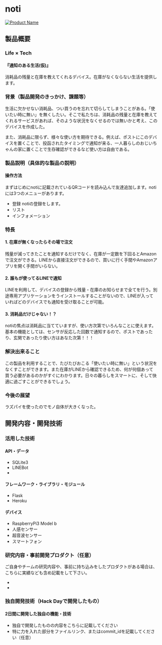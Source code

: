 # noti

[![Product Name](image.png)](https://www.youtube.com/watch?v=G5rULR53uMk)

## 製品概要
### Life × Tech

#### 『通知のある生活(仮)』

消耗品の残量と在庫を教えてくれるデバイス。在庫がなくならない生活を提供します。

### 背景（製品開発のきっかけ、課題等）
生活に欠かせない消耗品、つい買うのを忘れて切らしてしまうことがある。「使いたい時に無い」を無くしたい。そこで私たちは、消耗品の残量と在庫を教えてくれるサービスがあれば、そのような状況をなくせるのでは無いかと考え、このデバイスを作成した。

また、消耗品に限らず、様々な使い方を期待できる。例えば、ポストにこのデバイスを置くことで、投函されたタイミングで通知が来る、一人暮らしのおじいちゃんの家に置くことで生存確認ができるなど使い方は自由である。


### 製品説明（具体的な製品の説明）
#### 操作方法
まずはじめにnotiに記載されているQRコードを読み込んで友達追加します。notiには3つのメニューがあります。
* 登録
notiの登録をします。
* リスト
* インフォメーション


### 特長

#### 1. 在庫が無くなったらその場で注文
残量が減ってきたことを通知するだけでなく、在庫が一定数を下回るとAmazonで注文ができる。LINEから直接注文ができるので、買いに行く手間やAmazonアプリを開く手間がいらない。

#### 2. 誰もが使ってるLINEで通知
LINEを利用して、デバイスの登録から残量・在庫のお知らせまで全てを行う。別途専用アプリケーションをうインストールすることがないので、LINEが入っていればどのデバイスでも通知を受け取ることが可能。

#### 3. 消耗品だけじゃない！？
notiの焦点は消耗品に当てていますが、使い方次第でいろんなことに使えます。基本の機能としては、センサが反応した回数で通知するので、ポストであったり、玄関であったり使い方はあなた次第！！！

### 解決出来ること
この製品を利用することで、たびたびおこる「使いたい時に無い」という状況をなくすことができます。また在庫がLINEから確認できるため、何が何個あって買う必要があるのかがすぐにわかります。日々の暮らしをスマートに、そして快適に過ごすことができるでしょう。

### 今後の展望
ラズパイを使ったのでモノ自体が大きくなった。


## 開発内容・開発技術
### 活用した技術
#### API・データ
* SQLite3
* LINEBot
* 

#### フレームワーク・ライブラリ・モジュール
* Flask
* Heroku

#### デバイス
* RaspberryPi3 Model b
* 人感センサー
* 超音波センサー
* スマートフォン

### 研究内容・事前開発プロダクト（任意）
ご自身やチームの研究内容や、事前に持ち込みをしたプロダクトがある場合は、こちらに実績なども含め記載をして下さい。

* 
* 


### 独自開発技術（Hack Dayで開発したもの）
#### 2日間に開発した独自の機能・技術
* 独自で開発したものの内容をこちらに記載してください
* 特に力を入れた部分をファイルリンク、またはcommit_idを記載してください（任意）
